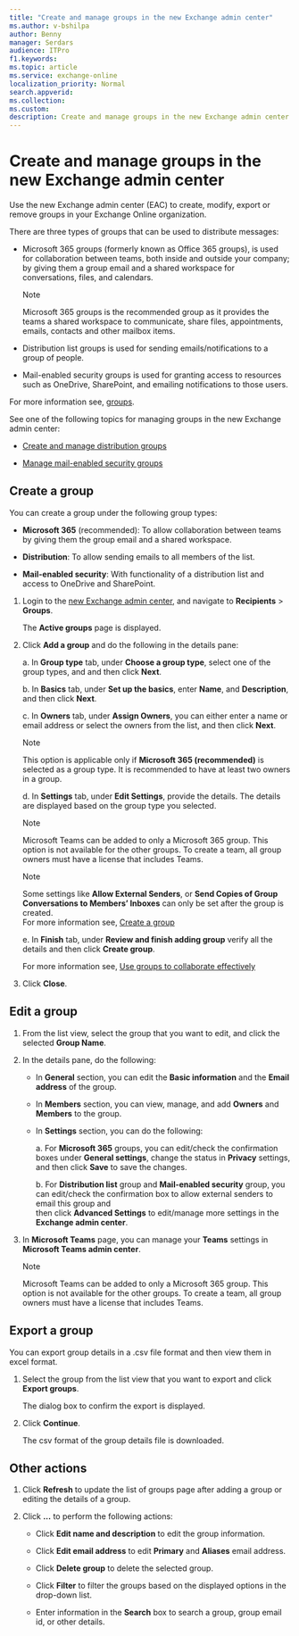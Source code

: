 ```yaml
---
title: "Create and manage groups in the new Exchange admin center"
ms.author: v-bshilpa
author: Benny
manager: Serdars
audience: ITPro
f1.keywords:
ms.topic: article
ms.service: exchange-online
localization_priority: Normal
search.appverid:
ms.collection:  
ms.custom:
description: Create and manage groups in the new Exchange admin center.
---
```


# Create and manage groups in the new Exchange admin center

Use the new Exchange admin center (EAC) to create, modify, export or remove groups in your Exchange Online organization.

There are three types of groups that can be used to distribute messages:

- Microsoft 365 groups (formerly known as Office 365 groups), is used for collaboration between teams, both inside and outside your company; by giving them a group email and a   shared workspace for conversations, files, and calendars.

  >[!NOTE]
  > Microsoft 365 groups is the recommended group as it provides the teams a shared workspace to communicate, share files, appointments, emails, contacts and other mailbox items.

- Distribution list groups is used for sending emails/notifications to a group of people.

- Mail-enabled security groups is used for granting access to resources such as OneDrive, SharePoint, and emailing notifications to those users.

For more information see, [groups](https://docs.microsoft.com/microsoft-365/admin/create-groups/compare-groups?view=o365-worldwide).

See one of the following topics for managing groups in the new Exchange admin center:

- [Create and manage distribution groups](https://docs.microsoft.com/Exchange/recipients-in-exchange-online/manage-distribution-groups/manage-distribution-groups)

- [Manage mail-enabled security groups](https://docs.microsoft.com/Exchange/recipients-in-exchange-online/manage-mail-enabled-security-groups)

## Create a group
You can create a group under the following group types:

 - **Microsoft 365** (recommended): To allow collaboration between teams by giving them the group email and a shared workspace.

 - **Distribution**: To allow sending emails to all members of the list.

 - **Mail-enabled security**: With functionality of a distribution list and access to OneDrive and SharePoint.

1. Login to the [new Exchange admin center](https://admin.exchange.microsoft.com/#/), and navigate to **Recipients** > **Groups**.
  
     The **Active groups** page is displayed.

2. Click **Add a group** and do the following in the details pane:

   a. In **Group type** tab, under **Choose a group type**, select one of the group types, and and then click **Next**.
      
   b. In **Basics** tab, under **Set up the basics**, enter **Name**, and **Description**, and then click **Next**.   
      
   c. In **Owners** tab, under **Assign Owners**, you can either enter a name or email address or select the owners from the list, and then click **Next**.
   
      >[!NOTE]
      > This option is applicable only if **Microsoft 365 (recommended)** is selected as a group type. It is recommended to have at least two owners in a group.
        
   d. In **Settings** tab, under **Edit Settings**, provide the details. The details are displayed based on the group type you selected. 
           
      >[!NOTE]
      > Microsoft Teams can be added to only a Microsoft 365 group. This option is not available for the other groups. To create a team, all group owners must have a license           that includes Teams.
        
      >[!NOTE]
      > Some settings like **Allow External Senders**, or **Send Copies of Group Conversations to Members’ Inboxes** can only be set after the group is created.  
      > For more information see, [Create a group]( https://docs.microsoft.com/en-US/microsoft-365/admin/create-groups/create-groups?view=o365-worldwide)
        
   e. In **Finish** tab, under **Review and finish adding group** verify all the details and then click **Create group**.
            
      For more information see, [Use groups to collaborate effectively](https://support.microsoft.com/office/learn-about-microsoft-365-groups-b565caa1-5c40-40ef-9915-60fdb2d97fa2?WT.mc_id=365AdminCSH&ui=en-US&rs=en-US&ad=US)

3. Click **Close**.

## Edit a group

1. From the list view, select the group that you want to edit, and click the selected **Group Name**.
  
2. In the details pane, do the following:

   - In **General** section, you can edit the **Basic information** and the **Email address** of the group.
   
   - In **Members** section, you can view, manage, and add **Owners** and **Members** to the group.
   
   - In **Settings** section, you can do the following:
   
     a. For **Microsoft 365** groups, you can edit/check the confirmation boxes under **General settings**, change the status in **Privacy** settings, and then click                   **Save** to save the changes.
      
     b. For **Distribution list** group and **Mail-enabled security** group, you can edit/check the confirmation box to allow external senders to email this group and    
          then click **Advanced Settings** to edit/manage more settings in the **Exchange admin center**.
   
3. In **Microsoft Teams** page, you can manage your **Teams** settings in **Microsoft Teams admin center**.
    
   >[!NOTE]
   > Microsoft Teams can be added to only a Microsoft 365 group. This option is not available for the other groups. To create a team, all group owners must have a license that includes Teams.

## Export a group

You can export group details in a .csv file format and then view them in excel format.

1. Select the group from the list view that you want to export and click **Export groups**.

   The dialog box to confirm the export is displayed.
   
2. Click **Continue**.

   The csv format of the group details file is downloaded.
   
## Other actions

1. Click **Refresh** to update the list of groups page after adding a group or editing the details of a group.

2. Click **...** to perform the following actions:

   - Click **Edit name and description** to edit the group information.
    
   - Click **Edit email address** to edit **Primary** and **Aliases** email address.
    
   - Click **Delete group** to delete the selected group.
  
   - Click **Filter** to filter the groups based on the displayed options in the drop-down list.
  
   - Enter information in the **Search** box to search a group, group email id, or other details.


